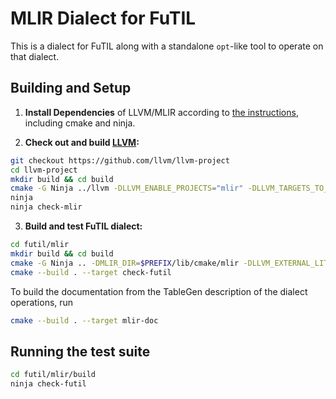 # MLIR Dialect for FuTIL

This is a dialect for FuTIL along with a standalone `opt`-like tool to operate on that dialect.

## Building and Setup

1. **Install Dependencies** of LLVM/MLIR according to [the
  instructions](https://mlir.llvm.org/getting_started/), including cmake and ninja.

2. **Check out and build [LLVM](https://github.com/llvm/llvm-project):**
```sh
git checkout https://github.com/llvm/llvm-project
cd llvm-project
mkdir build && cd build
cmake -G Ninja ../llvm -DLLVM_ENABLE_PROJECTS="mlir" -DLLVM_TARGETS_TO_BUILD="X86;RISCV" -DLLVM_ENABLE_ASSERTIONS=ON -DLLVM_INSTALL_UTILS=ON -DCMAKE_BUILD_TYPE=DEBUG
ninja
ninja check-mlir
```

3. **Build and test FuTIL dialect:**

```sh
cd futil/mlir
mkdir build && cd build
cmake -G Ninja .. -DMLIR_DIR=$PREFIX/lib/cmake/mlir -DLLVM_EXTERNAL_LIT=$BUILD_DIR/bin/llvm-lit
cmake --build . --target check-futil
```
To build the documentation from the TableGen description of the dialect operations, run
```sh
cmake --build . --target mlir-doc
```

## Running the test suite
```sh
cd futil/mlir/build
ninja check-futil
```
